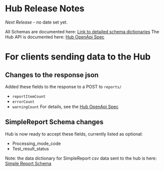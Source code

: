 #  Hub Release Notes
*Next Release* - no date set yet.

All Schemas are documented here:  [Link to detailed schema dictionaries](../schema_documentation)
The Hub API is documented here: [Hub OpenApi Spec](../openapi.yml)

# For clients sending data to the Hub

## Changes to the response json

Added these fields to the response to a POST to `reports/`
- `reportItemCount`
- `errorCount`
- `warningCount`
For details, see the [Hub OpenApi Spec](../openapi.yml)

## SimpleReport Schema changes

Hub is now ready to accept these fields, currently listed as optional:
- Processing_mode_code
- Test_result_status

Note: the data dictionary for SimpleReport csv data sent to the hub is here: [Simple Report Schema](../schema_documentation/primedatainput-pdi-covid-19.md)

